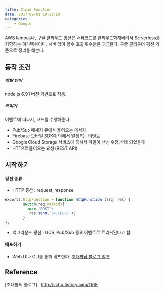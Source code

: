 ```yaml
---
title: Cloud Function
date: 2017-09-01 19:28:10
categories:
    - Google
---
```


AWS lambda나, 구글 클라우드 펑션은 서버코드를 클라우드화해버려서 Serverless를 지향하는 아키텍쳐이다. 서버 없이 함수 호출 횟수만큼 과금한다. 구글 클라우더 펑션 기준으로 정리를 해본다.

## 동작 조건

##### 개발 언어

node.js 6.9.1 버전 기반으로 작동.

##### 트리거

이벤트에 따라서, 코드를 수행해준다.

- Pub/Sub 메세지 큐에서 들어오는 메세지
- Firebase 모바일 SDK에 의해서 발생되는 이벤트
- Google Cloud Storage 서비스에 의해서 파일이 생성,수정,삭데 되었을때
- HTTP로 들어오는 요청 (REST API)

## 시작하기

#### 펑션 종류

- HTTP 펑션 : request, response 

````javascript
exports.httpFunction = function httpFunction (req, res) {
        switch(req.method){
          case 'POST':
           res.send('SUCCESS!');
        }
};
````

- 백그라운드 펑션 : GCS, Pub/Sub 등의 이벤트로 트리거된다고 함.

#### 배포하기

- Web UI나 CLI를 통해 배포한다. [조대협님 블로그 참조](http://bcho.tistory.com/1168)

## Reference

 [조대협의 블로그] : http://bcho.tistory.com/1168
